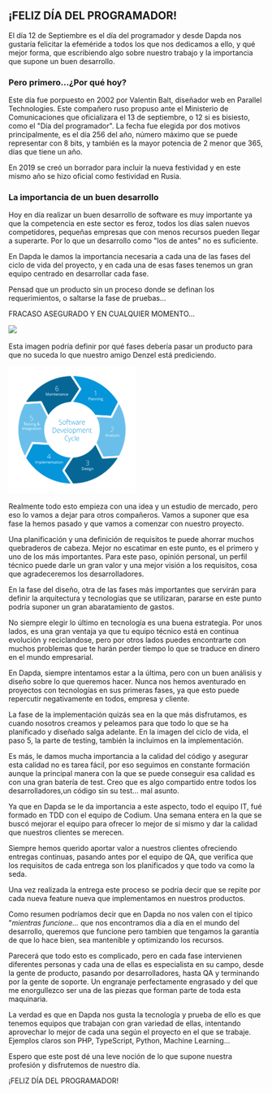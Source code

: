## ¡FELIZ DÍA DEL PROGRAMADOR!
 

El día 12 de Septiembre es el día del programador y desde Dapda nos gustaría felicitar la efeméride a todos los que  nos dedicamos a ello, y qué mejor forma, que escribiendo algo sobre nuestro trabajo y la importancia que supone un buen desarrollo. 
 
### Pero primero...¿Por qué hoy?
 
Este día fue porpuesto en 2002 por Valentin Balt, diseñador web en Parallel Technologies. Este compañero ruso propuso ante el Ministerio de Comunicaciones que oficializara el 13 de septiembre, o 12 si es bisiesto, como el "Día del programador". La fecha fue elegida por dos motivos principalmente, es el día 256 del año, número máximo que se puede representar con 8 bits, y también es la mayor potencia de 2 menor que 365, días que tiene un año.
 
En 2019 se creó un borrador para incluir la nueva festividad y en este mismo año se hizo oficial como festividad en Rusia.
 
### La importancia de un buen desarrollo
 
Hoy en día realizar un buen desarrollo de software es muy importante ya que la competencia en este sector es feroz, todos los días salen nuevos competidores, pequeñas empresas que con menos recursos pueden llegar a superarte. Por lo que un desarrollo como "los de antes" no es suficiente. 
 
En Dapda le damos la importancia necesaria a cada una de las fases del ciclo de vida del proyecto, y en cada una de esas fases tenemos un gran equipo centrado en desarrollar cada fase. 
 
Pensad que un producto sin un proceso donde se definan los requerimientos, o saltarse la fase de pruebas... 
 
FRACASO ASEGURADO Y EN CUALQUIER MOMENTO...
 
<img src="https://media.giphy.com/media/14ceV8wMLIGO6Q/giphy.gif" />
 
Esta imagen podría definir por qué fases debería pasar un producto para que no suceda lo que nuestro amigo Denzel está prediciendo.
 
<img src="./fases-ciclo-vida-software.png" height=250px/>
 
Realmente todo esto empieza con una idea y un estudio de mercado, pero eso lo vamos a dejar para otros compañeros. Vamos a suponer que esa fase la hemos pasado y que vamos a comenzar con nuestro proyecto. 
 
Una planificación y una definición de requisitos te puede ahorrar muchos quebraderos de cabeza. Mejor no escatimar en este punto, es el primero y uno de los más importantes. Para este paso, opinión personal, un perfil técnico puede darle un gran valor y una mejor visión a los requisitos, cosa que agradeceremos los desarrolladores.
 
En la fase del diseño, otra de las fases más importantes que servirán para definir la arquitectura y tecnologías que se utilizaran, pararse en este punto podría suponer un gran abaratamiento de gastos.
 
No siempre elegir lo último en tecnología es una buena estrategia. Por unos lados, es una gran ventaja ya que tu equipo técnico está en continua evolución y reciclandose, pero por otros lados puedes encontrarte con muchos problemas que te harán perder tiempo lo que se traduce en dinero en el mundo empresarial.
 
En Dapda, siempre intentamos estar a la última, pero con un buen análisis y diseño sobre lo que queremos hacer. Nunca nos hemos aventurado en proyectos con tecnologías en sus primeras fases, ya que esto puede repercutir negativamente en todos, empresa y cliente.
 
La fase de la implementación quizás sea en la que más disfrutamos, es cuando nosotros creamos y peleamos para que todo lo que se ha planificado y diseñado salga adelante. En la imagen del ciclo de vida, el paso 5, la parte de testing, también la incluimos en la implementación.
 
Es más, le damos mucha importancia a la calidad del código y asegurar esta calidad no es tarea fácil, por eso seguimos en constante formación aunque la principal manera con la que se puede conseguir esa calidad es con una gran batería de test. Creo que es algo compartido entre todos los desarrolladores,un código sin su test... mal asunto. 
 
Ya que en Dapda se le da importancia a este aspecto, todo el equipo IT, fué formado en TDD con el equipo de Codium. Una semana entera en la que se buscó mejorar el equipo para ofrecer lo mejor de sí mismo y dar la calidad que nuestros clientes se merecen.
 
Siempre hemos querido aportar valor a nuestros clientes ofreciendo entregas continuas, pasando antes por el equipo de QA, que verifica que los requisitos de cada entrega son los planificados y que todo va como la seda.
 
Una vez realizada la entrega este proceso se podría decir que se repite por cada nueva feature nueva que implementamos en nuestros productos. 

Como resumen podríamos decir que en Dapda no nos valen con el típico "*mientras funcione...* que nos encontramos día a día en el mundo del desarrollo, queremos que funcione pero tambien que tengamos la garantía de que lo hace bien, sea mantenible y optimizando los recursos.

Parecerá que todo esto es complicado, pero en cada fase intervienen diferentes personas y cada una de ellas es especialista en su campo, desde la gente de producto, pasando por desarrolladores, hasta QA y terminando por la gente de soporte. Un engranaje perfectamente engrasado y del que me enorgullezco ser una de las piezas que forman parte de toda esta maquinaria.

La verdad es que en Dapda nos gusta la tecnología y prueba de ello es que tenemos equipos que trabajan con gran variedad de ellas, intentando aprovechar lo mejor de cada una según el proyecto en el que se trabaje. Ejemplos claros son PHP, TypeScript, Python, Machine Learning... 


Espero que este post dé una leve noción de lo que supone nuestra profesión y disfrutemos de nuestro día.

¡FELIZ DÍA DEL PROGRAMADOR!